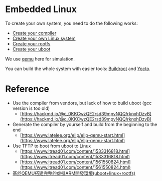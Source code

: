 # Embedded Linux

To create your own system, you need to do the following works:

* [Create your compiler](compiler.md)
* [Create your own Linux system](kernel.md)
* [Create your rootfs](rootfs.md)
* [Create your uboot](uboot.md)

We use [qemu](qemu.md) here for simulation.

You can build the whole system with easier tools: [Buildroot](buildroot.md) and [Yocto](yocto.md).

# Reference
* Use the compiler from vendors, but lack of how to build uboot (gcc version is too old)
  - [https://hackmd.io/@c_0KKCwzQE2rsd39mpvNQQ/rknxhDzvB](https://hackmd.io/@c_0KKCwzQE2rsd39mpvNQQ/rknxhDzvB)
* Generate the compiler by yourself and build from the beginning to the end
  - [https://www.latelee.org/ellp/ellp-qemu-start.html](https://www.latelee.org/ellp/ellp-qemu-start.html)
* Use TFTP to boot from uboot to Linux
  - [https://www.itread01.com/content/1533316818.html](https://www.itread01.com/content/1533316818.html)
  - [https://www.itread01.com/content/1561550824.html](https://www.itread01.com/content/1561550824.html)
* [基於QEMU搭建完整的虛擬ARM開發環境(uboot+linux+rootfs)](https://www.itread01.com/content/1547681225.html)